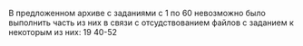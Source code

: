 В предложенном архиве с заданиями с 1 по 60 невозможно было выполнить часть из них в связи с отсудствованием файлов с заданием к некоторым из них:
19
40-52